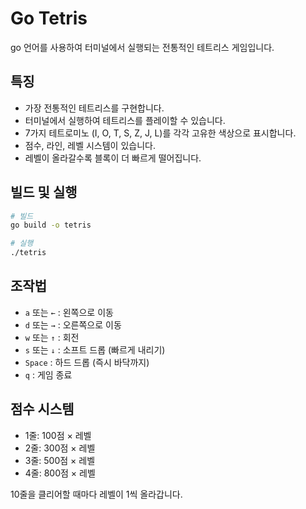 # Go Tetris

go 언어를 사용하여 터미널에서 실행되는 전통적인 테트리스 게임입니다.

## 특징

- 가장 전통적인 테트리스를 구현합니다.
- 터미널에서 실행하여 테트리스를 플레이할 수 있습니다.
- 7가지 테트로미노 (I, O, T, S, Z, J, L)를 각각 고유한 색상으로 표시합니다.
- 점수, 라인, 레벨 시스템이 있습니다.
- 레벨이 올라갈수록 블록이 더 빠르게 떨어집니다.

## 빌드 및 실행

```bash
# 빌드
go build -o tetris

# 실행
./tetris
```

## 조작법

- `a` 또는 `←` : 왼쪽으로 이동
- `d` 또는 `→` : 오른쪽으로 이동
- `w` 또는 `↑` : 회전
- `s` 또는 `↓` : 소프트 드롭 (빠르게 내리기)
- `Space` : 하드 드롭 (즉시 바닥까지)
- `q` : 게임 종료

## 점수 시스템

- 1줄: 100점 × 레벨
- 2줄: 300점 × 레벨
- 3줄: 500점 × 레벨
- 4줄: 800점 × 레벨

10줄을 클리어할 때마다 레벨이 1씩 올라갑니다.
